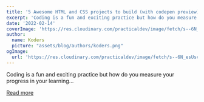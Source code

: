 ```yaml
---
title: '5 Awesome HTML and CSS projects to build (with codepen preview)'
excerpt: 'Coding is a fun and exciting practice but how do you measure your progress in your learning...'
date: '2022-02-14'
coverImage: 'https://res.cloudinary.com/practicaldev/image/fetch/s--6N_esUsc--/c_imagga_scale,f_auto,fl_progressive,h_420,q_auto,w_1000/https://dev-to-uploads.s3.amazonaws.com/uploads/articles/07ii48tj9mmwut54iv5i.png'
author:
  name: Koders
  picture: "assets/blog/authors/koders.png"
ogImage:
  url: 'https://res.cloudinary.com/practicaldev/image/fetch/s--6N_esUsc--/c_imagga_scale,f_auto,fl_progressive,h_420,q_auto,w_1000/https://dev-to-uploads.s3.amazonaws.com/uploads/articles/07ii48tj9mmwut54iv5i.png'
---
```


Coding is a fun and exciting practice but how do you measure your progress in your learning...

[Read more](https://dev.to/babib/5-awesome-html-and-css-projects-to-build-5en5)
